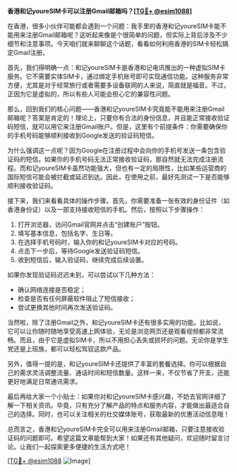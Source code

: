 **香港和记youreSIM卡可以注册Gmail邮箱吗？[[TG💪+ @esim1088](https://t.me/s/esim1088)]**

在香港，很多小伙伴可能都会遇到一个问题：我手里的香港和记youreSIM卡能不能用来注册Gmail邮箱呢？这听起来像是个很简单的问题，但实际上背后涉及不少细节和注意事项。今天咱们就来聊聊这个话题，看看如何利用香港的SIM卡轻松搞定Gmail注册。

首先，我们得明确一点：和记youreSIM卡是香港和记电讯推出的一种虚拟SIM卡服务。它不需要实体SIM卡，通过绑定手机账号即可实现通信功能。这种服务非常方便，尤其是对于经常旅行或者需要多设备联网的人来说，简直就是福音。不过，正因为它是虚拟的，所以有些人可能会担心它的兼容性问题。

那么，回到我们的核心问题——香港和记youreSIM卡究竟能不能用来注册Gmail邮箱呢？答案是肯定的！理论上，只要你有合法的身份信息，并且能正常接收验证码短信，就可以用它来注册Gmail账户。但是，这里有个前提条件：你需要确保你的手机号码能够顺利接收到Google发送的验证码短信。

为什么强调这一点呢？因为Google在注册过程中会向你的手机号发送一条包含验证码的短信。如果你的手机号码无法正常接收验证码，那自然就无法完成注册流程。而和记youreSIM卡虽然功能强大，但也有一定的局限性，比如某些运营商的国际短信可能会被拦截或延迟到达。因此，在使用之前，最好先测试一下是否能够顺利接收验证码。

接下来，我们来看看具体的操作步骤。首先，你需要准备一张有效的身份证件（如香港身份证）以及一部支持接收短信的手机。然后，按照以下步骤操作：

1. 打开浏览器，访问Gmail官网并点击“创建账户”按钮。
2. 填写基本信息，包括名字、生日等。
3. 在选择手机号码时，输入你的和记youreSIM卡对应的号码。
4. 点击下一步后，等待Google发送验证码短信。
5. 收到短信后，输入验证码，继续完成后续设置。

如果你发现验证码迟迟未到，可以尝试以下几种方法：
- 确认网络连接是否稳定；
- 检查是否有任何屏蔽软件阻止了短信接收；
- 尝试更换其他时间再次发送验证码。

当然啦，除了注册Gmail之外，和记youreSIM卡还有很多实用的功能。比如说，它可以让你随时随地享受高速上网体验，无论是浏览网页还是观看视频都非常流畅。而且，由于它是虚拟SIM卡，所以不用担心丢失或损坏的问题。无论你是学生党还是上班族，都可以轻松驾驭这款产品。

另外，值得一提的是，和记youreSIM卡还提供了丰富的套餐选择。你可以根据自己的需求灵活调整流量、通话时间和短信数量。这样一来，不仅节省了开支，还能更好地满足日常通讯需求。

最后再给大家一个小贴士：如果你对和记youreSIM卡感兴趣，不妨去官网详细了解一下相关资讯。毕竟，只有充分了解产品的特点和服务内容，才能做出最适合自己的选择。同时，也可以关注相关的社交媒体账号，获取最新的优惠活动信息哦！

总而言之，香港和记youreSIM卡完全可以用来注册Gmail邮箱，只要注意接收验证码的问题即可。希望这篇文章能帮到大家！如果还有其他疑问，欢迎随时留言讨论。让我们一起探索更多便捷的生活方式吧！

[[TG💪+ @esim1088](https://t.me/s/esim1088) ![Image](https://i.postimg.cc/4NQfJmqS/Snipaste-2025-05-13-00-14-12.png)]